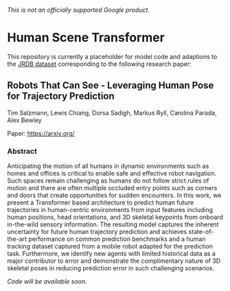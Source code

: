 *This is not an officially supported Google product.*

# Human Scene Transformer

This repository is currently a placeholder for model code and adaptions to the [JRDB dataset](https://jrdb.erc.monash.edu/) corresponding to the following research paper:

## Robots That Can See - Leveraging Human Pose for Trajectory Prediction

Tim Salzmann, Lewis Chiang, Dorsa Sadigh, Markus Ryll, Carolina Parada, Alex Bewley

Paper: https://arxiv.org/

### Abstract

Anticipating the motion of all humans in dynamic environments such as homes and offices is critical to enable safe and effective robot navigation.
Such spaces remain challenging as humans do not follow strict rules of motion and there are often multiple occluded entry points such as corners and doors that create opportunities for sudden encounters.
In this work, we present a Transformer based architecture to predict human future trajectories in human-centric environments from input features including human positions, head orientations, and 3D skeletal keypoints from onboard in-the-wild sensory information. The resulting model captures the inherent uncertainty for future human trajectory prediction and achieves state-of-the-art performance on common prediction benchmarks and a human tracking dataset captured from a mobile robot adapted for the prediction task.
Furthermore, we identify new agents with limited historical data as a major contributor to error and demonstrate the complimentary nature of 3D skeletal poses in reducing prediction error in such challenging scenarios. 


*Code will be available soon.*
